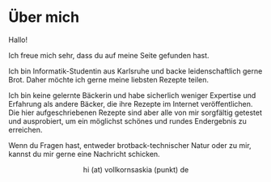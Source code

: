 <!--
.. title: about
.. slug: about
.. date: 2019-08-01 09:41:24 UTC+02:00
.. tags: 
.. category: 
.. link: 
.. description: 
.. type: text
-->

# Über mich

Hallo! 

Ich freue mich sehr, dass du auf meine Seite gefunden hast. 

Ich bin Informatik-Studentin aus Karlsruhe und backe leidenschaftlich gerne Brot. Daher möchte ich gerne meine liebsten Rezepte teilen.

Ich bin keine gelernte Bäckerin und habe sicherlich weniger Expertise und Erfahrung als andere Bäcker, die ihre Rezepte im Internet veröffentlichen. Die hier aufgeschriebenen Rezepte sind aber alle von mir sorgfältig getestet und ausprobiert, um ein möglichst schönes und rundes Endergebnis zu erreichen.

Wenn du Fragen hast, entweder brotback-technischer Natur oder zu mir, kannst du mir gerne eine Nachricht schicken.

<div style="text-align:center">hi (at) vollkornsaskia (punkt) de</div>


